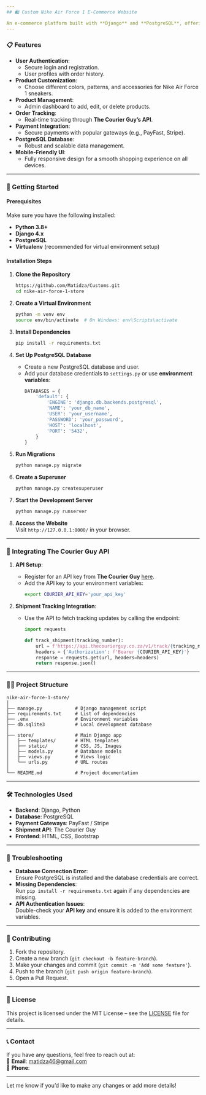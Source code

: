 ```yaml
---
## 🛍️ Custom Nike Air Force 1 E-Commerce Website

An e-commerce platform built with **Django** and **PostgreSQL**, offering customers the ability to purchase **customized Nike Air Force 1 sneakers**. This site provides a seamless shopping experience, including **order management, secure payments**, and **shipment tracking** powered by **The Courier Guy API**.
---
```


### 📋 Features

- **User Authentication**:
  - Secure login and registration.
  - User profiles with order history.
- **Product Customization**:
  - Choose different colors, patterns, and accessories for Nike Air Force 1 sneakers.
- **Product Management**:
  - Admin dashboard to add, edit, or delete products.
- **Order Tracking**:
  - Real-time tracking through **The Courier Guy’s API**.
- **Payment Integration**:
  - Secure payments with popular gateways (e.g., PayFast, Stripe).
- **PostgreSQL Database**:
  - Robust and scalable data management.
- **Mobile-Friendly UI**:
  - Fully responsive design for a smooth shopping experience on all devices.

---

### 🚀 Getting Started

#### Prerequisites

Make sure you have the following installed:

- **Python 3.8+**
- **Django 4.x**
- **PostgreSQL**
- **Virtualenv** (recommended for virtual environment setup)

#### Installation Steps

1. **Clone the Repository**

   ```bash
   https://github.com/Matidza/Customs.git
   cd nike-air-force-1-store
   ```

2. **Create a Virtual Environment**

   ```bash
   python -m venv env
   source env/bin/activate  # On Windows: env\Scripts\activate
   ```

3. **Install Dependencies**

   ```bash
   pip install -r requirements.txt
   ```

4. **Set Up PostgreSQL Database**

   - Create a new PostgreSQL database and user.
   - Add your database credentials to `settings.py` or use **environment variables**:
     ```python
     DATABASES = {
         'default': {
             'ENGINE': 'django.db.backends.postgresql',
             'NAME': 'your_db_name',
             'USER': 'your_username',
             'PASSWORD': 'your_password',
             'HOST': 'localhost',
             'PORT': '5432',
         }
     }
     ```

5. **Run Migrations**

   ```bash
   python manage.py migrate
   ```

6. **Create a Superuser**

   ```bash
   python manage.py createsuperuser
   ```

7. **Start the Development Server**

   ```bash
   python manage.py runserver
   ```

8. **Access the Website**  
   Visit `http://127.0.0.1:8000/` in your browser.

---

### 🔗 Integrating The Courier Guy API

1. **API Setup**:

   - Register for an API key from **The Courier Guy** [here](https://www.thecourierguy.co.za/).
   - Add the API key to your environment variables:
     ```bash
     export COURIER_API_KEY='your_api_key'
     ```

2. **Shipment Tracking Integration**:

   - Use the API to fetch tracking updates by calling the endpoint:

     ```python
     import requests

     def track_shipment(tracking_number):
         url = f'https://api.thecourierguy.co.za/v1/track/{tracking_number}'
         headers = {'Authorization': f'Bearer {COURIER_API_KEY}'}
         response = requests.get(url, headers=headers)
         return response.json()
     ```

---

### 🧑‍💻 Project Structure

```
nike-air-force-1-store/
│
├── manage.py            # Django management script
├── requirements.txt     # List of dependencies
├── .env                 # Environment variables
├── db.sqlite3           # Local development database
│
├── store/               # Main Django app
│   ├── templates/       # HTML templates
│   ├── static/          # CSS, JS, Images
│   ├── models.py        # Database models
│   ├── views.py         # Views logic
│   └── urls.py          # URL routes
│
└── README.md            # Project documentation
```

---

### 🛠️ Technologies Used

- **Backend**: Django, Python
- **Database**: PostgreSQL
- **Payment Gateways**: PayFast / Stripe
- **Shipment API**: The Courier Guy
- **Frontend**: HTML, CSS, Bootstrap

---

### 🐛 Troubleshooting

- **Database Connection Error**:  
  Ensure PostgreSQL is installed and the database credentials are correct.
- **Missing Dependencies**:  
  Run `pip install -r requirements.txt` again if any dependencies are missing.
- **API Authentication Issues**:  
  Double-check your **API key** and ensure it is added to the environment variables.

---

### 🙌 Contributing

1. Fork the repository.
2. Create a new branch (`git checkout -b feature-branch`).
3. Make your changes and commit (`git commit -m 'Add some feature'`).
4. Push to the branch (`git push origin feature-branch`).
5. Open a Pull Request.

---

### 📜 License

This project is licensed under the MIT License – see the [LICENSE](LICENSE) file for details.

---

### 📞 Contact

If you have any questions, feel free to reach out at:  
📧 **Email**: matidza46@gmail.com  
📱 **Phone**:

---

Let me know if you’d like to make any changes or add more details!
